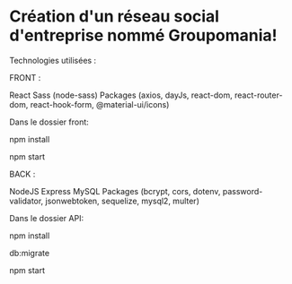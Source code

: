 # Création d'un réseau social d'entreprise nommé Groupomania!

Technologies utilisées :

FRONT :

React Sass (node-sass) Packages (axios, dayJs, react-dom, react-router-dom, react-hook-form, @material-ui/icons)

Dans le dossier front:

npm install

npm start

BACK :

NodeJS Express MySQL Packages (bcrypt, cors, dotenv, password-validator, jsonwebtoken, sequelize, mysql2, multer)

Dans le dossier API:

npm install

db:migrate

npm start

